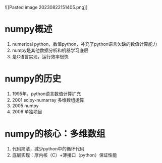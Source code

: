 ![[Pasted image 20230822151405.png]]
# numpy概述
1. numerical python，数值python，补充了python语言欠缺的数值计算能力
2. numpy是其他数据分析和机器学习底层
3. 是C语言实现，运行效率很快

# numpy的历史
1. 1995年，python语言数值计算扩充
2. 2001 scipy-numarray 多维数组运算
3. 2005 numpy
4. 2006 单独项目

# numpy的核心：多维数组
1. 代码简洁，减少python中的循环代码
2. 底层实现：厚内核（C）+薄接口（python）保证性能

